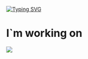 [![Typing SVG](https://readme-typing-svg.herokuapp.com?color=%2336BCF7&lines=Interpreter+and+compiler+developer)](https://git.io/typing-s!vg)

# I`m working on
![](https://github-profile-summary-cards.vercel.app/api/cards/most-commit-language?username=lofinaf&theme=solarized_dark)
